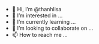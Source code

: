 - 👋 Hi, I’m @thanhlisa
- 👀 I’m interested in ...
- 🌱 I’m currently learning ...
- 💞️ I’m looking to collaborate on ...
- 📫 How to reach me ...

<!---
thanhlisa/thanhlisa is a ✨ special ✨ repository because its `README.md` (this file) appears on your GitHub profile.
You can click the Preview link to take a look at your changes.
--->
